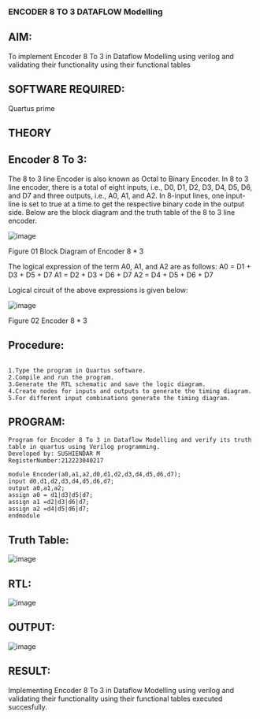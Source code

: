 ### ENCODER 8 TO 3 DATAFLOW Modelling

## AIM:
To implement  Encoder 8 To 3 in Dataflow Modelling using verilog and validating their functionality using their functional tables

## SOFTWARE REQUIRED:
Quartus prime

## THEORY

## Encoder 8 To 3:

The 8 to 3 line Encoder is also known as Octal to Binary Encoder. In 8 to 3 line encoder, there is a total of eight inputs, i.e., D0, D1, D2, D3, D4, D5, D6, and D7 and three outputs, i.e., A0, A1, and A2. In 8-input lines, one input-line is set to true at a time to get the respective binary code in the output side. Below are the block diagram and the truth table of the 8 to 3 line encoder.

![image](https://github.com/naavaneetha/ENCODER8TO3DATAFLOW/assets/154305477/0bc242c1-eb9e-4c47-afe5-30428470efc3)

Figure 01  Block Diagram of Encoder 8 * 3

The logical expression of the term A0, A1, and A2 are as follows:
A0 = D1 + D3 + D5 + D7
A1 = D2 + D3 + D6 + D7
A2 = D4 + D5 + D6 + D7

Logical circuit of the above expressions is given below:

![image](https://github.com/naavaneetha/ENCODER8TO3DATAFLOW/assets/154305477/95acaee6-c873-4c75-89eb-ef09fb158053)

Figure 02  Encoder 8 * 3

## Procedure:
```

1.Type the program in Quartus software.
2.Compile and run the program.
3.Generate the RTL schematic and save the logic diagram.
4.Create nodes for inputs and outputs to generate the timing diagram.
5.For different input combinations generate the timing diagram.
```

## PROGRAM:
```
Program for Encoder 8 To 3 in Dataflow Modelling and verify its truth table in quartus using Verilog programming. 
Developed by: SUSHIENDAR M
RegisterNumber:212223040217
```
```
module Encoder(a0,a1,a2,d0,d1,d2,d3,d4,d5,d6,d7);
input d0,d1,d2,d3,d4,d5,d6,d7;
output a0,a1,a2;
assign a0 = d1|d3|d5|d7;
assign a1 =d2|d3|d6|d7;
assign a2 =d4|d5|d6|d7;
endmodule

```

## Truth Table:
![image](https://github.com/naavaneetha/ENCODER8TO3DATAFLOW/assets/154305477/35496b14-ae6e-4cd1-9abd-d6736b576575)

## RTL:
![image](https://github.com/user-attachments/assets/98c704a5-65a9-450d-8185-bd3ea6cbd06a)


## OUTPUT:
![image](https://github.com/user-attachments/assets/37a16124-b4fe-4078-9d67-a98e274eceed)


## RESULT:
Implementing Encoder 8 To 3 in Dataflow Modelling using verilog and validating their functionality using their functional tables executed succesfully.



